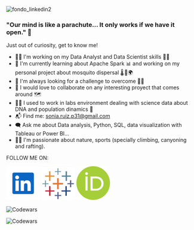 ![fondo_linkedin2](https://github.com/solkiria/solkiria/assets/116632929/1089adfc-9f47-4b26-9010-51b94121504d)


### **"Our mind is like a parachute... It only works if we have it open."** 🧠

Just out of curiosity, get to know me!

- 🕵️‍♀️ I'm working on my Data Analyst and Data Scientist skills 👩‍💻
- 🌱 I'm currently learning about Apache Spark 📊 and working on my personal project about mosquito dispersal 🌡️ 🦟🌍  
- 🚀 I'm always looking for a challenge to overcome 🧗‍♀️
- 🤝 I would love to collaborate on any interesting proyect that comes around 🗺️
- 👩‍🔬 I used to work in labs environment dealing with science data about DNA and population dinamics 🧬
- 📬 Find me: sonia.ruiz.p31@gmail.com
- 🗨️ Ask me about Data analysis, Python, SQL, data visualization with Tableau or Power BI...
- 💜✨ I'm passionate about nature, sports (specially climbing, canyoning and rafting).

FOLLOW ME ON:

[![Alt text](linkedin.png)]([l]https://www.linkedin.com/in/sonia-ruiz-perez/ 'LinkedIn Sonia Ruiz')
[![Alt text](tableau.png)]([t]https://public.tableau.com/app/profile/solkiria 'Tableau Public Sonia Ruiz')
[![Alt text](orcid.png)]([o]https://orcid.org/0000-0001-9872-0193 'ORCiD Sonia Ruiz')



![Codewars](https://github.r2v.ch/codewars?user=solkiria&hide_clan=true&top_languages=true&stroke=%23b362ff&theme=gradient_midnight_puple)

![Codewars](https://www.codewars.com/users/solkiria/badges/large)

<!--
**solkiria/solkiria** is a ✨ _special_ ✨ repository because its `README.md` (this file) appears on your GitHub profile.

-->
